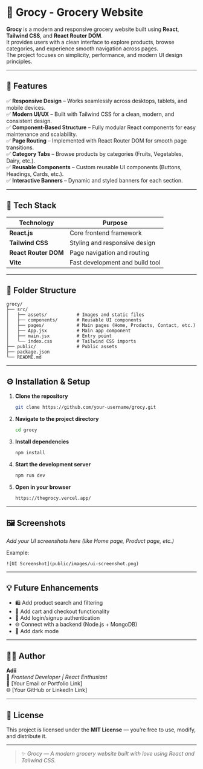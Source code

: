 # 🛒 Grocy - Grocery Website

**Grocy** is a modern and responsive grocery website built using **React**, **Tailwind CSS**, and **React Router DOM**.  
It provides users with a clean interface to explore products, browse categories, and experience smooth navigation across pages.  
The project focuses on simplicity, performance, and modern UI design principles.

---

## 🚀 Features

✅ **Responsive Design** – Works seamlessly across desktops, tablets, and mobile devices.  
✅ **Modern UI/UX** – Built with Tailwind CSS for a clean, modern, and consistent design.  
✅ **Component-Based Structure** – Fully modular React components for easy maintenance and scalability.  
✅ **Page Routing** – Implemented with React Router DOM for smooth page transitions.  
✅ **Category Tabs** – Browse products by categories (Fruits, Vegetables, Dairy, etc.).  
✅ **Reusable Components** – Custom reusable UI components (Buttons, Headings, Cards, etc.).  
✅ **Interactive Banners** – Dynamic and styled banners for each section.  

---

## 🧠 Tech Stack

| Technology | Purpose |
|-------------|----------|
| **React.js** | Core frontend framework |
| **Tailwind CSS** | Styling and responsive design |
| **React Router DOM** | Page navigation and routing |
| **Vite** | Fast development and build tool |

---

## 📂 Folder Structure

```
grocy/
├── src/
│   ├── assets/           # Images and static files
│   ├── components/       # Reusable UI components
│   ├── pages/            # Main pages (Home, Products, Contact, etc.)
│   ├── App.jsx           # Main app component
│   ├── main.jsx          # Entry point
│   └── index.css         # Tailwind CSS imports
├── public/               # Public assets
├── package.json
└── README.md
```

---

## ⚙️ Installation & Setup

1. **Clone the repository**
   ```bash
   git clone https://github.com/your-username/grocy.git
   ```

2. **Navigate to the project directory**
   ```bash
   cd grocy
   ```

3. **Install dependencies**
   ```bash
   npm install
   ```

4. **Start the development server**
   ```bash
   npm run dev
   ```

5. **Open in your browser**
   ```
   https://thegrocy.vercel.app/
   ```

---

## 🖼️ Screenshots

_Add your UI screenshots here (like Home page, Product page, etc.)_

Example:
```
![UI Screenshot](public/images/ui-screenshot.png)

```

---

## 💡 Future Enhancements

- 🛍️ Add product search and filtering  
- 🧾 Add cart and checkout functionality  
- 🔐 Add login/signup authentication  
- 🌐 Connect with a backend (Node.js + MongoDB)  
- 🌙 Add dark mode  

---

## 👨‍💻 Author

**Adii**  
💼 *Frontend Developer | React Enthusiast*  
📧 [Your Email or Portfolio Link]  
🌐 [Your GitHub or LinkedIn Link]

---

## 🪪 License

This project is licensed under the **MIT License** — you’re free to use, modify, and distribute it.

---

> ✨ *Grocy — A modern grocery website built with love using React and Tailwind CSS.*
